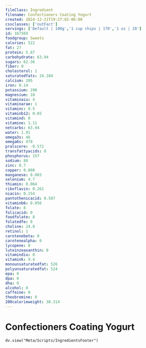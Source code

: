 ```yaml
---
fileClass: Ingredient
filename: Confectioners Coating Yogurt
created: 2024-12-21T19:27:02-06:00
cssclasses: ['nutFact']
servings: ['Default | 100g','1 cup chips | 170','1 oz | 28']
id: 167569
foodgroup: Sweets
calories: 522
fat: 27
protein: 5.87
carbohydrate: 63.94
sugars: 62.36
fiber: 0
cholesterol: 1
saturatedfats: 24.104
calcium: 205
iron: 0.14
potassium: 290
magnesium: 18
vitaminaiu: 4
vitaminarae: 1
vitaminc: 0.5
vitaminb12: 0.65
vitamind: 0
vitamine: 1.11
netcarbs: 63.94
water: 1.91
omega3s: 46
omega6s: 478
pralscore: -0.572
transfattyacids: 0
phosphorus: 157
sodium: 88
zinc: 0.7
copper: 0.008
manganese: 0.003
selenium: 4.7
thiamin: 0.064
riboflavin: 0.261
niacin: 0.154
pantothenicacid: 0.587
vitaminb6: 0.056
folate: 8
folicacid: 0
foodfolate: 8
folatedfe: 8
choline: 24.8
retinol: 1
carotenebeta: 0
carotenealpha: 0
lycopene: 0
luteinzeaxanthin: 0
vitamindiu: 0
vitamink: 9.4
monounsaturatedfat: 526
polyunsaturatedfat: 524
epa: 0
dpa: 0
dha: 0
alcohol: 0
caffeine: 0
theobromine: 0
200calorieweight: 38.314
---
```


# Confectioners Coating Yogurt

```dataviewjs
dv.view("Meta/Scripts/IngredientsFooter")
```